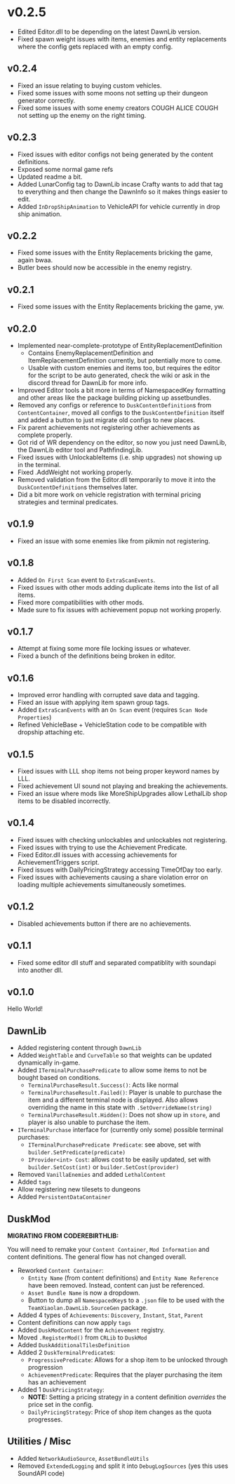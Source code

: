 # v0.2.5

- Edited Editor.dll to be depending on the latest DawnLib version.
- Fixed spawn weight issues with items, enemies and entity replacements where the config gets replaced with an empty config.

## v0.2.4

- Fixed an issue relating to buying custom vehicles.
- Fixed some issues with some moons not setting up their dungeon generator correctly.
- Fixed some issues with some enemy creators COUGH ALICE COUGH not setting up the enemy on the right timing.

## v0.2.3

- Fixed issues with editor configs not being generated by the content definitions.
- Exposed some normal game refs
- Updated readme a bit.
- Added LunarConfig tag to DawnLib incase Crafty wants to add that tag to everything and then change the DawnInfo so it makes things easier to edit.
- Added `InDropShipAnimation` to VehicleAPI for vehicle currently in drop ship animation.

## v0.2.2

- Fixed some issues with the Entity Replacements bricking the game, again bwaa.
- Butler bees should now be accessible in the enemy registry.

## v0.2.1

- Fixed some issues with the Entity Replacements bricking the game, yw.

## v0.2.0

- Implemented near-complete-prototype of EntityReplacementDefinition
  - Contains EnemyReplacementDefinition and ItemReplacementDefinition currently, but potentially more to come.
  - Usable with custom enemies and items too, but requires the editor for the script to be auto generated, check the wiki or ask in the discord thread for DawnLib for more info.
- Improved Editor tools a bit more in terms of NamespacedKey formatting and other areas like the package building picking up assetbundles.
- Removed any configs or reference to `DuskContentDefinition`s from `ContentContainer`, moved all configs to the `DuskContentDefinition` itself and added a button to just migrate old configs to new places.
- Fix parent achievements not registering other achievements as complete properly.
- Got rid of WR dependency on the editor, so now you just need DawnLib, the DawnLib editor tool and PathfindingLib.
- Fixed issues with UnlockableItems (i.e. ship upgrades) not showing up in the terminal.
- Fixed .AddWeight not working properly.
- Removed validation from the Editor.dll temporarily to move it into the `DuskContentDefinition`s themselves later.
- Did a bit more work on vehicle registration with terminal pricing strategies and terminal predicates.

## v0.1.9

- Fixed an issue with some enemies like from pikmin not registering.

## v0.1.8

- Added `On First Scan` event to `ExtraScanEvents`.
- Fixed issues with other mods adding duplicate items into the list of all items.
- Fixed more compatibilities with other mods.
- Made sure to fix issues with achievement popup not working properly.

## v0.1.7

- Attempt at fixing some more file locking issues or whatever.
- Fixed a bunch of the definitions being broken in editor.

## v0.1.6

- Improved error handling with corrupted save data and tagging.
- Fixed an issue with applying item spawn group tags.
- Added `ExtraScanEvents` with an `On Scan` event (requires `Scan Node Properties`)
- Refined VehicleBase + VehicleStation code to be compatible with dropship attaching etc.

## v0.1.5

- Fixed issues with LLL shop items not being proper keyword names by LLL.
- Fixed achievement UI sound not playing and breaking the achievements.
- Fixed an issue where mods like MoreShipUpgrades allow LethalLib shop items to be disabled incorrectly.

## v0.1.4

- Fixed issues with checking unlockables and unlockables not registering.
- Fixed issues with trying to use the Achievement Predicate.
- Fixed Editor.dll issues with accessing achievements for AchievementTriggers script.
- Fixed issues with DailyPricingStrategy accessing TimeOfDay too early.
- Fixed issues with achievements causing a share violation error on loading multiple achievements simultaneously sometimes.

## v0.1.2

- Disabled achievements button if there are no achievements.

## v0.1.1

- Fixed some editor dll stuff and separated compatiblity with soundapi into another dll.

## v0.1.0

Hello World!

## DawnLib

- Added registering content through `DawnLib`
- Added `WeightTable` and `CurveTable` so that weights can be updated dynamically in-game.
- Added `ITerminalPurchasePredicate` to allow some items to not be bought based on conditions.
  - `TerminalPurchaseResult.Success()`: Acts like normal
  - `TerminalPurchaseResult.Failed()`: Player is unable to purchase the item and a different terminal node is displayed. Also allows overriding the name in this state with `.SetOverrideName(string)`
  - `TerminalPurchaseResult.Hidden()`: Does not show up in `store`, and player is also unable to purchase the item.
- `ITerminalPurchase` interface for (currently only some) possible terminal purchases:
  - `ITerminalPurchasePredicate Predicate`: see above, set with `builder.SetPredicate(predicate)`
  - `IProvider<int> Cost`: allows cost to be easily updated, set with `builder.SetCost(int)` or `builder.SetCost(provider)`
- Removed `VanillaEnemies` and added `LethalContent`
- Added `tags`
- Allow registering new tilesets to dungeons
- Added `PersistentDataContainer`

## DuskMod

**MIGRATING FROM CODEREBIRTHLIB:**

You will need to remake your `Content Container`, `Mod Information` and content definitions.
The general flow has not changed overall.

- Reworked `Content Container`:
  - `Entity Name` (from content definitions) and `Entity Name Reference` have been removed. Instead, content can just be referenced.
  - `Asset Bundle Name` is now a dropdown.
  - Button to dump all `NamespacedKey`s to a `.json` file to be used with the `TeamXiaolan.DawnLib.SourceGen` package.
- Added 4 types of `Achievements`: `Discovery`, `Instant`, `Stat`, `Parent`
- Content definitions can now apply `tags`
- Added `DuskModContent` for the `Achievement` registry.
- Moved `.RegisterMod()` from `CRLib` to `DuskMod`
- Added `DuskAdditionalTilesDefinition`
- Added 2 `DuskTerminalPredicate`s:
  - `ProgressivePredicate`: Allows for a shop item to be unlocked through progression
  - `AchievementPredicate`: Requires that the player purchasing the item has an achievement
- Added 1 `DuskPricingStrategy`:
  - **NOTE:** Setting a pricing strategy in a content definition *overrides* the price set in the config.
  - `DailyPricingStrategy`: Price of shop item changes as the quota progresses.

## Utilities / Misc

- Added `NetworkAudioSource`, `AssetBundleUtils`
- Removed `ExtendedLogging` and split it into `DebugLogSources` (yes this uses SoundAPI code)
